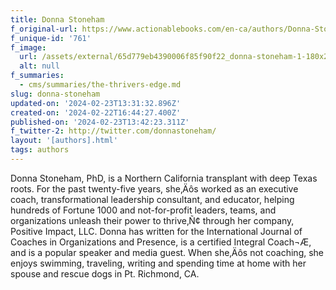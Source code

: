 ```yaml
---
title: Donna Stoneham
f_original-url: https://www.actionablebooks.com/en-ca/authors/Donna-Stoneham/
f_unique-id: '761'
f_image:
  url: /assets/external/65d779eb4390006f85f90f22_donna-stoneham-1-180x220.jpeg
  alt: null
f_summaries:
  - cms/summaries/the-thrivers-edge.md
slug: donna-stoneham
updated-on: '2024-02-23T13:31:32.896Z'
created-on: '2024-02-22T16:44:27.400Z'
published-on: '2024-02-23T13:42:23.311Z'
f_twitter-2: http://twitter.com/donnastoneham/
layout: '[authors].html'
tags: authors
---
```


Donna Stoneham, PhD, is a Northern California transplant with deep Texas roots. For the past twenty-five years, she‚Äôs worked as an executive coach, transformational leadership consultant, and educator, helping hundreds of Fortune 1000 and not-for-profit leaders, teams, and organizations unleash their power to thrive‚Ñ¢ through her company, Positive Impact, LLC. Donna has written for the International Journal of Coaches in Organizations and Presence, is a certified Integral Coach¬Æ, and is a popular speaker and media guest. When she‚Äôs not coaching, she enjoys swimming, traveling, writing and spending time at home with her spouse and rescue dogs in Pt. Richmond, CA.
